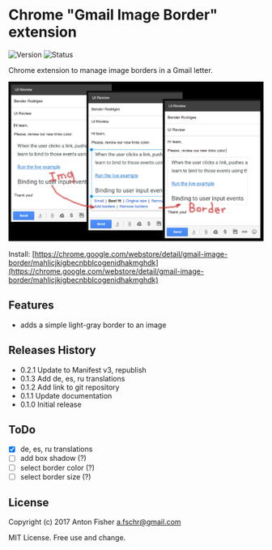 # Chrome "Gmail Image Border" extension

![Version](https://img.shields.io/badge/version-0.2.1-green.svg)
![Status](https://img.shields.io/badge/status-beta-blue.svg)

Chrome extension to manage image borders in a Gmail letter.

![screenshot of the main function](/images/ext-screenshot-640-400.png)

Install: [https://chrome.google.com/webstore/detail/gmail-image-border/mahlicjkigbecnbblcogenidhakmghdk](https://chrome.google.com/webstore/detail/gmail-image-border/mahlicjkigbecnbblcogenidhakmghdk)

## Features

* adds a simple light-gray border to an image

## Releases History

* 0.2.1 Update to Manifest v3, republish
* 0.1.3 Add de, es, ru translations
* 0.1.2 Add link to git repository
* 0.1.1 Update documentation
* 0.1.0 Initial release

## ToDo

- [x] de, es, ru translations
- [ ] add box shadow (?)
- [ ] select border color (?)
- [ ] select border size (?)

## License

Copyright (c) 2017 Anton Fisher <a.fschr@gmail.com>

MIT License. Free use and change.
